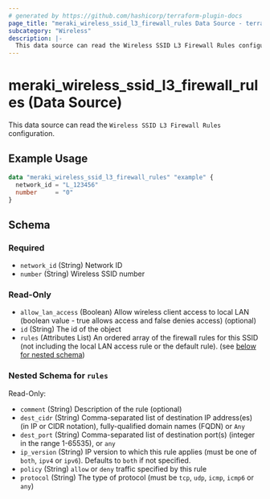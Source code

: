 ```yaml
---
# generated by https://github.com/hashicorp/terraform-plugin-docs
page_title: "meraki_wireless_ssid_l3_firewall_rules Data Source - terraform-provider-meraki"
subcategory: "Wireless"
description: |-
  This data source can read the Wireless SSID L3 Firewall Rules configuration.
---
```


# meraki_wireless_ssid_l3_firewall_rules (Data Source)

This data source can read the `Wireless SSID L3 Firewall Rules` configuration.

## Example Usage

```terraform
data "meraki_wireless_ssid_l3_firewall_rules" "example" {
  network_id = "L_123456"
  number     = "0"
}
```

<!-- schema generated by tfplugindocs -->
## Schema

### Required

- `network_id` (String) Network ID
- `number` (String) Wireless SSID number

### Read-Only

- `allow_lan_access` (Boolean) Allow wireless client access to local LAN (boolean value - true allows access and false denies access) (optional)
- `id` (String) The id of the object
- `rules` (Attributes List) An ordered array of the firewall rules for this SSID (not including the local LAN access rule or the default rule). (see [below for nested schema](#nestedatt--rules))

<a id="nestedatt--rules"></a>
### Nested Schema for `rules`

Read-Only:

- `comment` (String) Description of the rule (optional)
- `dest_cidr` (String) Comma-separated list of destination IP address(es) (in IP or CIDR notation), fully-qualified domain names (FQDN) or `Any`
- `dest_port` (String) Comma-separated list of destination port(s) (integer in the range 1-65535), or `any`
- `ip_version` (String) IP version to which this rule applies (must be one of `both`, `ipv4` or `ipv6`). Defaults to `both` if not specified.
- `policy` (String) `allow` or `deny` traffic specified by this rule
- `protocol` (String) The type of protocol (must be `tcp`, `udp`, `icmp`, `icmp6` or `any`)
